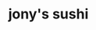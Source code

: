 ---
layout: place
title: jony's sushi
permalink: /ohio/columbus/jony-s-sushi.html
stateAbbr: OH
stateName: Ohio
cityName: Columbus
seo:
  type: restaurant
  links: http://www.jonyssushi.com/
place_id: ChIJ333LX0yJOIgRlnRAQu2EURo
photos:
  - name: >-
      places/ChIJ333LX0yJOIgRlnRAQu2EURo/photos/AeeoHcIxworUcmnlloXnN1detJKeuiYbQUWkX2bt9sEf2uC5VpyYz2x7r9FcRbpvRPqD35FSbIDURnVTtBPtSDRxm3eo7MmJYdyY_gr3-GCRHllkwMLw2fQfy7hzeZg3XqS2zVETN8mGnpV4DDtoMmizDoudL5Hki3Ul3X0GkqZLqEMf1eyqcW37gREC8SC0nUfjSwUFwHLLWXBQTcPM8SNUJkjO459aP_P_kBKzP-Zvwn3GcnKjaGTfMpeSNeCqjWkrT97awfZf8CN1l-ljGx6bpnPs1IIA_A2H1AV8JENdyanPNMaufr3vbN7bE7QtqvFUFzsYY6spJxpn9AtEoJW9hNtaINJwJUJ8DC0-ohvpkqsJif7xSDU523J5joFvT5KwdBuO5cKwMn95p9UKXRSaoo-VbNd5ki-bJ5N_ZYTbMb93NTk
    widthPx: 4032
    heightPx: 2268
    authorAttributions:
      - displayName: Kevin Heiberger
        uri: https://maps.google.com/maps/contrib/101989224762202742652
        photoUri: >-
          https://lh3.googleusercontent.com/a-/ALV-UjVoT8HDRExZMAYxo0RA_bM7lR8qFAeoT_xogEeHQUIHik0ywx20Eg=s100-p-k-no-mo
    flagContentUri: >-
      https://www.google.com/local/imagery/report/?cb_client=maps_api_places.places_api&image_key=!1e10!2sCIHM0ogKEICAgIDMoOvE3AE&hl=en-US
    googleMapsUri: >-
      https://www.google.com/maps/place//data=!3m4!1e2!3m2!1sCIHM0ogKEICAgIDMoOvE3AE!2e10!4m2!3m1!1s0x8838894c5fcb7ddf:0x1a5184ed42407496
  - name: >-
      places/ChIJ333LX0yJOIgRlnRAQu2EURo/photos/AeeoHcJ4kUMqQScwn2pzaYaiogt5au5t51qheNgSRGmPEIgZ2bWMI92CiUVjJl3FeOmJ1vlg298GEJ9zfYbLSSipJ3wS6S8zddvTqaKirmbhtDo53mCdVL1L-9enNKw_qihWZRZ_UpvAOJ6JqENqtGbBmqzYMKq2MbM5NEc8En2uD1rTfwfmZZVIbv4CuyMb1KFKJXpz0RgXmxPg8POzzwp1q00qipbCi_kz7dWlPYeGIaaq4ZDQ1k2YhpizOoS2iluYJ2BKow3Q58y5l-gWGBydPquC7AbRXkRsu-Tv9LoZoWakfw
    widthPx: 4032
    heightPx: 3024
    authorAttributions:
      - displayName: jony's sushi
        uri: https://maps.google.com/maps/contrib/102702502174212444541
        photoUri: >-
          https://lh3.googleusercontent.com/a-/ALV-UjVOBN4S6357XWdgWlleiHehp8I1DzTBEPHlM275mj0baud5Ok4=s100-p-k-no-mo
    flagContentUri: >-
      https://www.google.com/local/imagery/report/?cb_client=maps_api_places.places_api&image_key=!1e10!2sAF1QipOVLbwUe2FkifpfrbAk3LTV7P_AxMAf3QeTmgWj&hl=en-US
    googleMapsUri: >-
      https://www.google.com/maps/place//data=!3m4!1e2!3m2!1sAF1QipOVLbwUe2FkifpfrbAk3LTV7P_AxMAf3QeTmgWj!2e10!4m2!3m1!1s0x8838894c5fcb7ddf:0x1a5184ed42407496
  - name: >-
      places/ChIJ333LX0yJOIgRlnRAQu2EURo/photos/AeeoHcJhXoW4hbbTD0TlDyBny88Q4uRjdgZS1RjL78CfuU4sVGQye5rNoSmh6Mg4a9CKUN4HkUmVRGPBTNUYOW5tyBiOtTMStdRk7xZsqiXVx2z6E0L0gJGzHCOT-Y8bS0z8kigxEeDG-5onSE7dI6s3LaUf9UuJ3klhFc96AR2813FldduzJaCXrqDA6DqU5dVB-sARmx62F0cHuA6Y_9gUIHdyrfrReP1DAhkvVr8XU44-tWA8kumn2Jglfsc5JVI_TCdVLxJSgWesxNw79IcfXaytTKTdGXzjxodlwKVAz9C0iA
    widthPx: 4800
    heightPx: 3200
    authorAttributions:
      - displayName: jony's sushi
        uri: https://maps.google.com/maps/contrib/102702502174212444541
        photoUri: >-
          https://lh3.googleusercontent.com/a-/ALV-UjVOBN4S6357XWdgWlleiHehp8I1DzTBEPHlM275mj0baud5Ok4=s100-p-k-no-mo
    flagContentUri: >-
      https://www.google.com/local/imagery/report/?cb_client=maps_api_places.places_api&image_key=!1e10!2sAF1QipOw3UvUGwJbOH9WhRQwfVKBgrz-Q1wsWMVIVFEM&hl=en-US
    googleMapsUri: >-
      https://www.google.com/maps/place//data=!3m4!1e2!3m2!1sAF1QipOw3UvUGwJbOH9WhRQwfVKBgrz-Q1wsWMVIVFEM!2e10!4m2!3m1!1s0x8838894c5fcb7ddf:0x1a5184ed42407496
  - name: >-
      places/ChIJ333LX0yJOIgRlnRAQu2EURo/photos/AeeoHcJT2rsBzhdQ07jb6Q1rUrTY0L7k35QpD3hRSdJLHDFtv8vVEymv1J4joQYdTtq9evAs5kDs2AoIvSku0vd8rzI9pmBJ2vNVdtLYOmopbSg1_qaL93Lw4bfFNdsHw-1MnjwpCGrwgdUi1tdmOKcXQQWS17aF6vDEtVJaeVkomyQZm1IpZa85Y7NIzQDJpss-j6yGM9CtORSsZQQgUhG2h4iCbRl3UGWAgxytHqsJLuohgRd0D_Z8FothtPwKQ3-A_s07TxALb5wPo7ALJMKdUfewbl8Y38RsnjlTih-u7V2w3A
    widthPx: 2048
    heightPx: 1365
    authorAttributions:
      - displayName: jony's sushi
        uri: https://maps.google.com/maps/contrib/102702502174212444541
        photoUri: >-
          https://lh3.googleusercontent.com/a-/ALV-UjVOBN4S6357XWdgWlleiHehp8I1DzTBEPHlM275mj0baud5Ok4=s100-p-k-no-mo
    flagContentUri: >-
      https://www.google.com/local/imagery/report/?cb_client=maps_api_places.places_api&image_key=!1e10!2sAF1QipNLGnyNEmMahJygnVmWolUZZeH2PmItxRospNll&hl=en-US
    googleMapsUri: >-
      https://www.google.com/maps/place//data=!3m4!1e2!3m2!1sAF1QipNLGnyNEmMahJygnVmWolUZZeH2PmItxRospNll!2e10!4m2!3m1!1s0x8838894c5fcb7ddf:0x1a5184ed42407496
  - name: >-
      places/ChIJ333LX0yJOIgRlnRAQu2EURo/photos/AeeoHcJuthCoXMePBR4kTCJzPSex5zt3x2XOQ0-sAupa5d01a7mxG5gcTGe9ud6X2cjf7mLkToZMtIa8FX709zt0F401-MJUCXFjY0jQ1I1ALn5hqpewUunisqQGJI8g63lAFcOV0L62LeV-MvaGkifyu0M5nZVu8EWdA6U8UNC61XI1UxGnGzQ3ZxslMuNQo0CvTkM-QDAnOgkf40aBR7bTvKVoLXABdZec5AhqlbCD2vl8P3TOM4azm02IH-A0kOnIZQyN9Pi7Qa4Q4ZhTlEN30BCY3SG0-Jp7rRDrixiKj3JsQA
    widthPx: 2048
    heightPx: 1365
    authorAttributions:
      - displayName: jony's sushi
        uri: https://maps.google.com/maps/contrib/102702502174212444541
        photoUri: >-
          https://lh3.googleusercontent.com/a-/ALV-UjVOBN4S6357XWdgWlleiHehp8I1DzTBEPHlM275mj0baud5Ok4=s100-p-k-no-mo
    flagContentUri: >-
      https://www.google.com/local/imagery/report/?cb_client=maps_api_places.places_api&image_key=!1e10!2sAF1QipOSeAyfCPBuAW-2T0SXNhPvIk760ZkLKpA57oWY&hl=en-US
    googleMapsUri: >-
      https://www.google.com/maps/place//data=!3m4!1e2!3m2!1sAF1QipOSeAyfCPBuAW-2T0SXNhPvIk760ZkLKpA57oWY!2e10!4m2!3m1!1s0x8838894c5fcb7ddf:0x1a5184ed42407496
  - name: >-
      places/ChIJ333LX0yJOIgRlnRAQu2EURo/photos/AeeoHcIzKa0skJuwtCVM1ey4HVarSUVFCkV8jpSf_gXm9Ca_dO0fo3AzM9JP95-UhnWs2ilMSS6U_XdisOD4zM-m0Fga_i39WS7rfXTFYAv4KUWViAjRlpPo9teoITyFn_5bzXyyX-jAlpqv30t4fCmT4vAsT5fdd_b2EIrm4dGgkmtt5mRXBlGt4OODiKtMOAw-jo6fNikxvETdD_7T2VKGHU5OKj652HVAYk6Z27SEo0ktgxkhNoClwxm0mLb9Txet0QMdKubJWDQA7aBVjG-habzSpKmP0Fu4onjxg3cPQXZt-Q
    widthPx: 2048
    heightPx: 1365
    authorAttributions:
      - displayName: jony's sushi
        uri: https://maps.google.com/maps/contrib/102702502174212444541
        photoUri: >-
          https://lh3.googleusercontent.com/a-/ALV-UjVOBN4S6357XWdgWlleiHehp8I1DzTBEPHlM275mj0baud5Ok4=s100-p-k-no-mo
    flagContentUri: >-
      https://www.google.com/local/imagery/report/?cb_client=maps_api_places.places_api&image_key=!1e10!2sAF1QipMJjpo03a4IhMtnmWXmlb8CLSTFRRIE8d_bsl_I&hl=en-US
    googleMapsUri: >-
      https://www.google.com/maps/place//data=!3m4!1e2!3m2!1sAF1QipMJjpo03a4IhMtnmWXmlb8CLSTFRRIE8d_bsl_I!2e10!4m2!3m1!1s0x8838894c5fcb7ddf:0x1a5184ed42407496
  - name: >-
      places/ChIJ333LX0yJOIgRlnRAQu2EURo/photos/AeeoHcIhyhQKk09MNPeQZ2reuMH4ccfgvVDWLU85dfdm3zYFO9pZExYPItlszvS1urRQsXdDLPyb0U8wChRMC-8Hgo-7I8nvy99-7O2mrPbGY5o9FgiRMDtvv4Y5pzQUic9axQH1mkvxUK8TfyATd916487ItCGH_yUYruacmQn23Fs4b2HaroAqlNEyqXtfH_bnBPRpyEgskb2GBgvYahY0OiGD-o-osI-Glk45UHcIIe1jwjGNnuY4-4PNAnimBkEMyjxAT0e4gRbxGJsixF-AL93XNIrtJe7IKr127cgumwH4Pw
    widthPx: 2048
    heightPx: 1365
    authorAttributions:
      - displayName: jony's sushi
        uri: https://maps.google.com/maps/contrib/102702502174212444541
        photoUri: >-
          https://lh3.googleusercontent.com/a-/ALV-UjVOBN4S6357XWdgWlleiHehp8I1DzTBEPHlM275mj0baud5Ok4=s100-p-k-no-mo
    flagContentUri: >-
      https://www.google.com/local/imagery/report/?cb_client=maps_api_places.places_api&image_key=!1e10!2sAF1QipM7MjP_5NOuBGDLUgdGhB1c5DDyILn1l_v9NGxM&hl=en-US
    googleMapsUri: >-
      https://www.google.com/maps/place//data=!3m4!1e2!3m2!1sAF1QipM7MjP_5NOuBGDLUgdGhB1c5DDyILn1l_v9NGxM!2e10!4m2!3m1!1s0x8838894c5fcb7ddf:0x1a5184ed42407496
  - name: >-
      places/ChIJ333LX0yJOIgRlnRAQu2EURo/photos/AeeoHcLa2Ia0sL_urX_xhXMTXFrnorNcaExsshv0OiYbF1VvlAyQkmrK0_AeK1PmETpaOaN9izSGZug1wYTXbvZvh597gU-ksDhYWIQ8OxvWNDxs50OpQVMRenVnBhchHqbKFpfcLDKfDFR8UuxlQkKt0P2NTl-V2Dz8Gfh3g6tT0KTxPQuvkQvSXxjfG9HyFBtURg86fYqnjKl4t9zd0I4fXOgj-7DBnkpioi_f5uBvmHXY21DiXCPOV8TsA-ln0yucvyCS0_bqhXSC8sec8y-XSR-6_-23lBeRWEYoeaGk4pzXRg
    widthPx: 2048
    heightPx: 1365
    authorAttributions:
      - displayName: jony's sushi
        uri: https://maps.google.com/maps/contrib/102702502174212444541
        photoUri: >-
          https://lh3.googleusercontent.com/a-/ALV-UjVOBN4S6357XWdgWlleiHehp8I1DzTBEPHlM275mj0baud5Ok4=s100-p-k-no-mo
    flagContentUri: >-
      https://www.google.com/local/imagery/report/?cb_client=maps_api_places.places_api&image_key=!1e10!2sAF1QipPlaG0Z-MMnlaOkJiy6V_pez7g2UX9-fH-CZ0wz&hl=en-US
    googleMapsUri: >-
      https://www.google.com/maps/place//data=!3m4!1e2!3m2!1sAF1QipPlaG0Z-MMnlaOkJiy6V_pez7g2UX9-fH-CZ0wz!2e10!4m2!3m1!1s0x8838894c5fcb7ddf:0x1a5184ed42407496
  - name: >-
      places/ChIJ333LX0yJOIgRlnRAQu2EURo/photos/AeeoHcK1y6JAhfi3fdnoQe86v9zKPrCpyaif0evD_vHAfp5NDMi_zkcWvWkpmk1bXic1lgpHSocFruLjfCULeDKXKauRCbWtrBCLEAcYXByveaDa2kb-h8rplprV6VS-oMMzGCXsNHrOMj6O9FpSn7emDje4OrfBvQpltT2LbfFKCiQ26L5WgY2_IwX4soEtYG3uPSEATh2KDNw36ThP_PieANP_cl_9b3XR9hxbSV4H_b3TpTXhP0tlxBReHZVNhvHxdyJK3ISszhjI6faaZVuTAGLEjkOjr_LPIzdWtFdR6ji4TQ
    widthPx: 2048
    heightPx: 1365
    authorAttributions:
      - displayName: jony's sushi
        uri: https://maps.google.com/maps/contrib/102702502174212444541
        photoUri: >-
          https://lh3.googleusercontent.com/a-/ALV-UjVOBN4S6357XWdgWlleiHehp8I1DzTBEPHlM275mj0baud5Ok4=s100-p-k-no-mo
    flagContentUri: >-
      https://www.google.com/local/imagery/report/?cb_client=maps_api_places.places_api&image_key=!1e10!2sAF1QipPcIhsgL9CU9v-kpK4HdoWPZMeRtb-cRTYsyxwL&hl=en-US
    googleMapsUri: >-
      https://www.google.com/maps/place//data=!3m4!1e2!3m2!1sAF1QipPcIhsgL9CU9v-kpK4HdoWPZMeRtb-cRTYsyxwL!2e10!4m2!3m1!1s0x8838894c5fcb7ddf:0x1a5184ed42407496
  - name: >-
      places/ChIJ333LX0yJOIgRlnRAQu2EURo/photos/AeeoHcKNIFs5FgkAsSbCCBkl0dWYzkWLPQq-4-20tBcBlYlggbqJkFkpd9IPT-deRYBidcKqASaNoi3TGRMe78tt1ftmlt1T9HRP8D7JZszQG-3FV1DpWWHgIDAWkPUTi5W1NxtyjRzmFa6jVprOCx7AEmJAYvZ_Xko-r0SI4tRc5OmvFX_pqgfVAL6JXIVjyQbjGcCu6CsuozKbjV9I_0kr8eLCA3MoTO8aXWXNYD95psmZsc8TE8Hv-WrpUNFLMYZYSNtiDy0Fthb6vwqidTwyPy1TE16_pyG1rAKhkIpCulf8Kg7eY2WawETZmLcECn6D2oKw4zvdfavuivOuRwvDJ-XosGCaN-t8OCZM0W-GsUfDsbpSBSp8mMUJ-AaedIiRk__6ZIFi7vxbI7z97Kfaw8efxJo6OCFM_0s_4jAbdYlabvUt
    widthPx: 3000
    heightPx: 4000
    authorAttributions:
      - displayName: Joshua W
        uri: https://maps.google.com/maps/contrib/115116144085330260810
        photoUri: >-
          https://lh3.googleusercontent.com/a-/ALV-UjXJk6MtLdkurBc9-BrUzPUUU_7DoMyfquyaoa2B5nwYzDA0bGI5=s100-p-k-no-mo
    flagContentUri: >-
      https://www.google.com/local/imagery/report/?cb_client=maps_api_places.places_api&image_key=!1e10!2sCIHM0ogKEICAgIDWyuv3-QE&hl=en-US
    googleMapsUri: >-
      https://www.google.com/maps/place//data=!3m4!1e2!3m2!1sCIHM0ogKEICAgIDWyuv3-QE!2e10!4m2!3m1!1s0x8838894c5fcb7ddf:0x1a5184ed42407496
address: 195 Thurman Ave, Columbus, OH 43206, USA
street: 195 Thurman Ave
city: Columbus
state: OH
zip: '43206'
country: USA
neighborhood: South Columbus
latitude: '39.939410'
longitude: '-82.990802'
accessibility_options:
  wheelchairAccessibleParking: true
  wheelchairAccessibleEntrance: true
  wheelchairAccessibleRestroom: true
  wheelchairAccessibleSeating: true
business_status: OPERATIONAL
name: jony's sushi
google_maps_links:
  directionsUri: >-
    https://www.google.com/maps/dir//''/data=!4m7!4m6!1m1!4e2!1m2!1m1!1s0x8838894c5fcb7ddf:0x1a5184ed42407496!3e0
  placeUri: https://maps.google.com/?cid=1896443072653325462
  writeAReviewUri: >-
    https://www.google.com/maps/place//data=!4m3!3m2!1s0x8838894c5fcb7ddf:0x1a5184ed42407496!12e1
  reviewsUri: >-
    https://www.google.com/maps/place//data=!4m4!3m3!1s0x8838894c5fcb7ddf:0x1a5184ed42407496!9m1!1b1
  photosUri: >-
    https://www.google.com/maps/place//data=!4m3!3m2!1s0x8838894c5fcb7ddf:0x1a5184ed42407496!10e5
primary_type: Japanese Restaurant
opening_hours:
  regular: null
  current: null
secondary_opening_hours:
  regular:
    weekdayDescriptions: null
    type: null
  current:
    weekdayDescriptions: null
    type: null
phone: (614) 826-0491
price_level: PRICE_LEVEL_MODERATE
price_range: null
rating: '4.1'
rating_count: 0
website: http://www.jonyssushi.com/
description: >-
  Discover Jony's Sushi in Columbus, OH$$$Jony's Sushi in Columbus, OH, stands
  out as a cozy spot for enjoying authentic Japanese flavors, blending fresh
  ingredients with a relaxed atmosphere perfect for casual dining. This sushi
  restaurant offers an array of options like expertly crafted rolls, poke bowls,
  and light appetizers, all paired with a selection of beverages to enhance the
  experience. Patrons appreciate the accessible features, such as
  wheelchair-friendly entrances and seating, making it a welcoming choice for
  everyone seeking Japanese places near me. The menu highlights fresh fish and
  creative dishes that cater to various tastes, ensuring a satisfying meal in a
  comfortable setting. Whether you're in the mood for top-rated sushi or a quick
  Japanese-inspired bite, this spot delivers quality and variety that keeps
  locals coming back.
generative_summary: >-
  Discover Jony's Sushi in Columbus, OH$$$Jony's Sushi in Columbus, OH, stands
  out as a cozy spot for enjoying authentic Japanese flavors, blending fresh
  ingredients with a relaxed atmosphere perfect for casual dining. This sushi
  restaurant offers an array of options like expertly crafted rolls, poke bowls,
  and light appetizers, all paired with a selection of beverages to enhance the
  experience. Patrons appreciate the accessible features, such as
  wheelchair-friendly entrances and seating, making it a welcoming choice for
  everyone seeking Japanese places near me. The menu highlights fresh fish and
  creative dishes that cater to various tastes, ensuring a satisfying meal in a
  comfortable setting. Whether you're in the mood for top-rated sushi or a quick
  Japanese-inspired bite, this spot delivers quality and variety that keeps
  locals coming back.
generative_disclosure: Summarized by AI using the Grok-3-Mini model.
reviews:
  - name: >-
      places/ChIJ333LX0yJOIgRlnRAQu2EURo/reviews/ChdDSUhNMG9nS0VJQ0FnSURiZ3R1RjlBRRAB
    relativePublishTimeDescription: 2 weeks ago
    rating: 5
    text:
      text: >-
        Jony's can be confusing to find because it's in the same building as the
        South Village Grille, but this is definitely a plus. Not only was the
        sushi amazing, but I was able to get the giant meatball as an appetizer
        and it was sp good. The atmosphere is cozy and the drink selection is
        good. If you have a friend who isn't a fan of sushi, bring them here and
        they can order from the South Village Grille menu. It's a win-win.
      languageCode: en
    originalText:
      text: >-
        Jony's can be confusing to find because it's in the same building as the
        South Village Grille, but this is definitely a plus. Not only was the
        sushi amazing, but I was able to get the giant meatball as an appetizer
        and it was sp good. The atmosphere is cozy and the drink selection is
        good. If you have a friend who isn't a fan of sushi, bring them here and
        they can order from the South Village Grille menu. It's a win-win.
      languageCode: en
    authorAttribution:
      displayName: David
      uri: https://www.google.com/maps/contrib/114915287461136537264/reviews
      photoUri: >-
        https://lh3.googleusercontent.com/a-/ALV-UjVoppJPPh9P3rT4hdF3F37uWFSZ5xgpxgNh0QAl4qxkzNFDuOTEwQ=s128-c0x00000000-cc-rp-mo-ba4
    publishTime: '2025-03-24T11:58:03.309646Z'
    flagContentUri: >-
      https://www.google.com/local/review/rap/report?postId=ChdDSUhNMG9nS0VJQ0FnSURiZ3R1RjlBRRAB&d=17924085&t=1
    googleMapsUri: >-
      https://www.google.com/maps/reviews/data=!4m6!14m5!1m4!2m3!1sChdDSUhNMG9nS0VJQ0FnSURiZ3R1RjlBRRAB!2m1!1s0x8838894c5fcb7ddf:0x1a5184ed42407496
  - name: >-
      places/ChIJ333LX0yJOIgRlnRAQu2EURo/reviews/ChZDSUhNMG9nS0VJQ0FnSURXeXV2VlJREAE
    relativePublishTimeDescription: 3 years ago
    rating: 5
    text:
      text: >-
        We sat in the other side, the bar side, and ate sushi. The sushi was
        great tasting and definitely recommend people hit this place. It has
        much better hours than most places in Columbus.
      languageCode: en
    originalText:
      text: >-
        We sat in the other side, the bar side, and ate sushi. The sushi was
        great tasting and definitely recommend people hit this place. It has
        much better hours than most places in Columbus.
      languageCode: en
    authorAttribution:
      displayName: Joshua W
      uri: https://www.google.com/maps/contrib/115116144085330260810/reviews
      photoUri: >-
        https://lh3.googleusercontent.com/a-/ALV-UjXJk6MtLdkurBc9-BrUzPUUU_7DoMyfquyaoa2B5nwYzDA0bGI5=s128-c0x00000000-cc-rp-mo-ba5
    publishTime: '2022-03-20T22:41:43.975873Z'
    flagContentUri: >-
      https://www.google.com/local/review/rap/report?postId=ChZDSUhNMG9nS0VJQ0FnSURXeXV2VlJREAE&d=17924085&t=1
    googleMapsUri: >-
      https://www.google.com/maps/reviews/data=!4m6!14m5!1m4!2m3!1sChZDSUhNMG9nS0VJQ0FnSURXeXV2VlJREAE!2m1!1s0x8838894c5fcb7ddf:0x1a5184ed42407496
  - name: >-
      places/ChIJ333LX0yJOIgRlnRAQu2EURo/reviews/ChZDSUhNMG9nS0VJQ0FnSUM2NTVQV1p3EAE
    relativePublishTimeDescription: 3 years ago
    rating: 5
    text:
      text: >-
        Excellent sushi!  Love the heat and the house pickled ginger. Very fresh
        fish, excellent selection, ready when promised, hot for pickup!  Can’t
        wait to try them when their dining room is open!
      languageCode: en
    originalText:
      text: >-
        Excellent sushi!  Love the heat and the house pickled ginger. Very fresh
        fish, excellent selection, ready when promised, hot for pickup!  Can’t
        wait to try them when their dining room is open!
      languageCode: en
    authorAttribution:
      displayName: Rose
      uri: https://www.google.com/maps/contrib/108841365849957070355/reviews
      photoUri: >-
        https://lh3.googleusercontent.com/a/ACg8ocKEhC3mUP7D6k2EWjcpv-gxU5wNhl06xXEIHs1KUId-5Lzv6w=s128-c0x00000000-cc-rp-mo-ba4
    publishTime: '2021-09-14T23:56:13.184987Z'
    flagContentUri: >-
      https://www.google.com/local/review/rap/report?postId=ChZDSUhNMG9nS0VJQ0FnSUM2NTVQV1p3EAE&d=17924085&t=1
    googleMapsUri: >-
      https://www.google.com/maps/reviews/data=!4m6!14m5!1m4!2m3!1sChZDSUhNMG9nS0VJQ0FnSUM2NTVQV1p3EAE!2m1!1s0x8838894c5fcb7ddf:0x1a5184ed42407496
  - name: >-
      places/ChIJ333LX0yJOIgRlnRAQu2EURo/reviews/ChZDSUhNMG9nS0VJQ0FnSUNNa19IdFlREAE
    relativePublishTimeDescription: 5 years ago
    rating: 5
    text:
      text: >-
        Was very delicious!!! Can’t wait to try other menu items. You can
        actually eat the sushi next door at restaurant next door which is really
        awesome.
      languageCode: en
    originalText:
      text: >-
        Was very delicious!!! Can’t wait to try other menu items. You can
        actually eat the sushi next door at restaurant next door which is really
        awesome.
      languageCode: en
    authorAttribution:
      displayName: Trinity Armster
      uri: https://www.google.com/maps/contrib/103174310564715279559/reviews
      photoUri: >-
        https://lh3.googleusercontent.com/a-/ALV-UjUxnd02Kcyy6Ofk2LBj0wb8KEFpzn9XOAy29B52GxQn7s_yV4-Tbw=s128-c0x00000000-cc-rp-mo
    publishTime: '2019-12-05T06:54:05.237930Z'
    flagContentUri: >-
      https://www.google.com/local/review/rap/report?postId=ChZDSUhNMG9nS0VJQ0FnSUNNa19IdFlREAE&d=17924085&t=1
    googleMapsUri: >-
      https://www.google.com/maps/reviews/data=!4m6!14m5!1m4!2m3!1sChZDSUhNMG9nS0VJQ0FnSUNNa19IdFlREAE!2m1!1s0x8838894c5fcb7ddf:0x1a5184ed42407496
  - name: >-
      places/ChIJ333LX0yJOIgRlnRAQu2EURo/reviews/ChdDSUhNMG9nS0VJQ0FnSUMwdVlENmdRRRAB
    relativePublishTimeDescription: 5 years ago
    rating: 5
    text:
      text: >-
        Wow! 6stars for this place!


        I got Mother of dragon roll and poke bowl. The bowl was sooo good! The
        tuna is super fresh! This poke bowl is different than any other places
        that I have been, no spicy mayo or creamy sauce! I don't know what it is
        probably some sesame oil mixed with something but it was soooo good!
        Different but best!


        Mother of dragon roll was good too (sorry for too many good things!)
        first bite was okay until the spicy taste came and it turned good-best!


        Best place! Recommend!

        But for now only take out, you cannot eat their, just yet. Must try!
        (The mother of dragon roll, i forgot to take a picture, too good to stop
        )
      languageCode: en
    originalText:
      text: >-
        Wow! 6stars for this place!


        I got Mother of dragon roll and poke bowl. The bowl was sooo good! The
        tuna is super fresh! This poke bowl is different than any other places
        that I have been, no spicy mayo or creamy sauce! I don't know what it is
        probably some sesame oil mixed with something but it was soooo good!
        Different but best!


        Mother of dragon roll was good too (sorry for too many good things!)
        first bite was okay until the spicy taste came and it turned good-best!


        Best place! Recommend!

        But for now only take out, you cannot eat their, just yet. Must try!
        (The mother of dragon roll, i forgot to take a picture, too good to stop
        )
      languageCode: en
    authorAttribution:
      displayName: Navapat K
      uri: https://www.google.com/maps/contrib/114294285387434222332/reviews
      photoUri: >-
        https://lh3.googleusercontent.com/a-/ALV-UjXqbDXrki25oxULzSN9vRWsjYDRHvLnqpotVyNGJO8wWfCj3aW8=s128-c0x00000000-cc-rp-mo-ba5
    publishTime: '2019-10-03T00:18:18.391505Z'
    flagContentUri: >-
      https://www.google.com/local/review/rap/report?postId=ChdDSUhNMG9nS0VJQ0FnSUMwdVlENmdRRRAB&d=17924085&t=1
    googleMapsUri: >-
      https://www.google.com/maps/reviews/data=!4m6!14m5!1m4!2m3!1sChdDSUhNMG9nS0VJQ0FnSUMwdVlENmdRRRAB!2m1!1s0x8838894c5fcb7ddf:0x1a5184ed42407496
review_summary: >-
  What Customers Are Saying$$$Folks who visit this sushi spot often rave about
  the fresh and flavorful dishes that make every meal feel like a treat, with
  many highlighting the high-quality fish and unique twists on classics.
  Reviewers frequently mention the cozy vibe and solid drink options, adding to
  the overall enjoyable experience without any major drawbacks. It's clear that
  the convenience of extended hours and the ability to mix in non-sushi items
  from a neighboring menu appeals to groups with varied preferences, making it a
  flexible choice for casual outings. Overall, the feedback leans positive, with
  people appreciating the reliable service and tasty selections that stand out
  among sushi restaurants in the area. If you're hunting for best sushi near me,
  this place seems to hit the mark with its consistent appeal and welcoming
  feel.
review_disclosure: Summarized by AI using the Grok-3-Mini model.
parking_options: null
payment_options:
  acceptsCreditCards: true
  acceptsDebitCards: true
  acceptsCashOnly: false
allow_dogs: null
curbside_pickup: false
delivery: true
dine_in: true
good_for_children: true
good_for_groups: null
good_for_sports: false
live_music: false
menu_for_children: false
outdoor_seating: false
reservable: false
restroom: true
serves_beer: true
serves_breakfast: null
serves_brunch: false
serves_cocktails: true
serves_coffee: null
serves_dinner: true
serves_dessert: true
serves_lunch: true
serves_vegetarian_food: null
serves_wine: true
takeout: true
update_category: pro
places_description: null

---